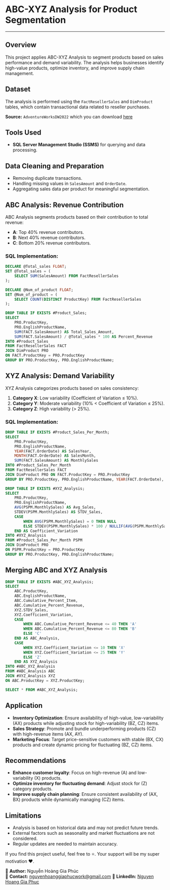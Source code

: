 # ABC-XYZ Analysis for Product Segmentation

---

## Overview

This project applies ABC-XYZ Analysis to segment products based on sales performance and demand variability. The analysis helps businesses identify high-value products, optimize inventory, and improve supply chain management.

## Dataset

The analysis is performed using the `FactResellerSales` and `DimProduct` tables, which contain transactional data related to reseller purchases.

**Source:** `AdventureWorksDW2022` which you can download [here](https://learn.microsoft.com/en-us/sql/samples/adventureworks-install-configure?view=sql-server-ver16&tabs=ssms)

## Tools Used

- **SQL Server Management Studio (SSMS)** for querying and data processing.

## Data Cleaning and Preparation

- Removing duplicate transactions.
- Handling missing values in `SalesAmount` and `OrderDate`.
- Aggregating sales data per product for meaningful segmentation.

## ABC Analysis: Revenue Contribution
ABC Analysis segments products based on their contribution to total revenue:

- **A**: Top 40% revenue contributors.
- **B**: Next 40% revenue contributors.
- **C**: Bottom 20% revenue contributors.

### SQL Implementation:
```sql
DECLARE @Total_sales FLOAT;
SET @Total_sales = (
    SELECT SUM(SalesAmount) FROM FactResellerSales
);

DECLARE @Num_of_product FLOAT;
SET @Num_of_product = (
    SELECT COUNT(DISTINCT ProductKey) FROM FactResellerSales
);

DROP TABLE IF EXISTS #Product_Sales;
SELECT 
    PRO.ProductKey,
    PRO.EnglishProductName,
    SUM(FACT.SalesAmount) AS Total_Sales_Amount,
    SUM(FACT.SalesAmount) / @Total_sales * 100 AS Percent_Revenue 
INTO #Product_Sales
FROM FactResellerSales FACT
JOIN DimProduct PRO 
ON FACT.ProductKey = PRO.ProductKey
GROUP BY PRO.ProductKey, PRO.EnglishProductName;
```

## XYZ Analysis: Demand Variability
XYZ Analysis categorizes products based on sales consistency:

1. **Category X**: Low variability (Coefficient of Variation ≤ 10%).
2. **Category Y**: Moderate variability (10% < Coefficient of Variation ≤ 25%).
3. **Category Z**: High variability (> 25%).

### SQL Implementation:
```sql
DROP TABLE IF EXISTS #Product_Sales_Per_Month;
SELECT 
    PRO.ProductKey,
    PRO.EnglishProductName,
    YEAR(FACT.OrderDate) AS SalesYear,
    MONTH(FACT.OrderDate) AS SalesMonth,
    SUM(FACT.SalesAmount) AS MonthlySales
INTO #Product_Sales_Per_Month
FROM FactResellerSales FACT
JOIN DimProduct PRO ON FACT.ProductKey = PRO.ProductKey
GROUP BY PRO.ProductKey, PRO.EnglishProductName, YEAR(FACT.OrderDate), MONTH(FACT.OrderDate);

DROP TABLE IF EXISTS #XYZ_Analysis;
SELECT 
    PRO.ProductKey,
    PRO.EnglishProductName,
    AVG(PSPM.MonthlySales) AS Avg_Sales,
    STDEV(PSPM.MonthlySales) AS STDV_Sales,  
    CASE 
        WHEN AVG(PSPM.MonthlySales) = 0 THEN NULL 
        ELSE STDEV(PSPM.MonthlySales) * 100 / NULLIF(AVG(PSPM.MonthlySales), 0) 
    END AS Coefficient_Variation 
INTO #XYZ_Analysis
FROM #Product_Sales_Per_Month PSPM
JOIN DimProduct PRO 
ON PSPM.ProductKey = PRO.ProductKey
GROUP BY PRO.ProductKey, PRO.EnglishProductName;
```

## Merging ABC and XYZ Analysis
```sql
DROP TABLE IF EXISTS #ABC_XYZ_Analysis;
SELECT
    ABC.ProductKey,
    ABC.EnglishProductName,
    ABC.Cumulative_Percent_Item,
    ABC.Cumulative_Percent_Revenue,
    XYZ.STDV_Sales,
    XYZ.Coefficient_Variation,
    CASE
        WHEN ABC.Cumulative_Percent_Revenue <= 40 THEN 'A'
        WHEN ABC.Cumulative_Percent_Revenue <= 80 THEN 'B'
        ELSE 'C'
    END AS ABC_Analysis,
    CASE
        WHEN XYZ.Coefficient_Variation <= 10 THEN 'X'
        WHEN XYZ.Coefficient_Variation <= 25 THEN 'Y'
        ELSE 'Z'
    END AS XYZ_Analysis
INTO #ABC_XYZ_Analysis
FROM #ABC_Analysis ABC
JOIN #XYZ_Analysis XYZ
ON ABC.ProductKey = XYZ.ProductKey;

SELECT * FROM #ABC_XYZ_Analysis;
```

## Application
- **Inventory Optimization**: Ensure availability of high-value, low-variability (AX) products while adjusting stock for high-variability (BZ, CZ) items.
- **Sales Strategy**: Promote and bundle underperforming products (CZ) with high-revenue items (AX, AY).
- **Marketing Focus**: Target price-sensitive customers with stable (BX, CX) products and create dynamic pricing for fluctuating (BZ, CZ) items.

## Recommendations
- **Enhance customer loyalty**: Focus on high-revenue (A) and low-variability (X) products.
- **Optimize inventory for fluctuating demand**: Adjust stock for (Z) category products.
- **Improve supply chain planning**: Ensure consistent availability of (AX, BX) products while dynamically managing (CZ) items.

## Limitations
- Analysis is based on historical data and may not predict future trends.
- External factors such as seasonality and market fluctuations are not considered.
- Regular updates are needed to maintain accuracy.

If you find this project useful, feel free to ⭐. Your support will be my super motivation ❤️.

📌 **Author:** Nguyễn Hoàng Gia Phúc  
📧 **Contact:** nguyenhoanggiaphucwork@gmail.com
🔗 **LinkedIn:** [Nguyen Hoang Gia Phuc](https://www.linkedin.com/in/nguyenhoanggiaphuc)
